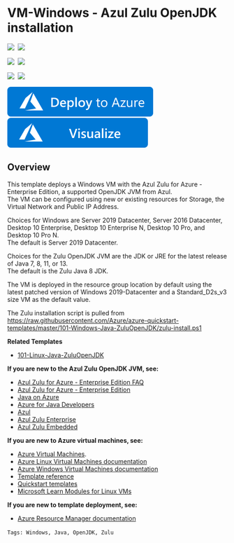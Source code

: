 # VM-Windows - Azul Zulu OpenJDK installation

<IMG SRC="https://azurequickstartsservice.blob.core.windows.net/badges/101-Windows-Java-ZuluOpenJDK/PublicLastTestDate.svg" />&nbsp;
<IMG SRC="https://azurequickstartsservice.blob.core.windows.net/badges/101-Windows-Java-ZuluOpenJDK/PublicDeployment.svg" />&nbsp;

<IMG SRC="https://azurequickstartsservice.blob.core.windows.net/badges/101-Windows-Java-ZuluOpenJDK/FairfaxLastTestDate.svg" />&nbsp;
<IMG SRC="https://azurequickstartsservice.blob.core.windows.net/badges/101-Windows-Java-ZuluOpenJDK/FairfaxDeployment.svg" />&nbsp;

<IMG SRC="https://azurequickstartsservice.blob.core.windows.net/badges/101-Windows-Java-ZuluOpenJDK/BestPracticeResult.svg" />&nbsp;
<IMG SRC="https://azurequickstartsservice.blob.core.windows.net/badges/101-Windows-Java-ZuluOpenJDK/CredScanResult.svg" />&nbsp;

<a href="https://portal.azure.com/#create/Microsoft.Template/uri/https%3A%2F%2Fraw.githubusercontent.com%2FAzure%2Fazure-quickstart-templates%2Fmaster%2F101-Windows-Java-ZuluOpenJDK%2Fazuredeploy.json" target="_blank">
    <img src="https://raw.githubusercontent.com/Azure/azure-quickstart-templates/master/1-CONTRIBUTION-GUIDE/images/deploytoazure.svg?sanitize=true"/>
</a>
<a href="http://armviz.io/#/?load=https%3A%2F%2Fraw.githubusercontent.com%2FAzure%2Fazure-quickstart-templates%2Fmaster%2F101-Windows-Java-ZuluOpenJDK%2Fazuredeploy.json" target="_blank">
    <img src="https://raw.githubusercontent.com/Azure/azure-quickstart-templates/master/1-CONTRIBUTION-GUIDE/images/visualizebutton.svg?sanitize=true"/>
</a>

## Overview

This template deploys a Windows VM with the Azul Zulu for Azure - Enterprise Edition, a supported OpenJDK JVM from Azul.<br/>
The VM can be configured using new or existing resources for Storage, the Virtual Network and Public IP Address.<br/>

Choices for Windows are Server 2019 Datacenter, Server 2016 Datacenter, Desktop 10 Enterprise, Desktop 10 Enterprise N, Desktop 10 Pro, and Desktop 10 Pro N.<br/>
The default is Server 2019 Datacenter.

Choices for the Zulu OpenJDK JVM are the JDK or JRE for the latest release of Java 7, 8, 11, or 13.<br/>
The default is the Zulu Java 8 JDK.

The VM is deployed in the resource group location by default using the latest patched version of Windows 2019-Datacenter and a Standard_D2s_v3 size VM as the default value.

The Zulu installation script is pulled from https://raw.githubusercontent.com/Azure/azure-quickstart-templates/master/101-Windows-Java-ZuluOpenJDK/zulu-install.ps1

**Related Templates**
- [101-Linux-Java-ZuluOpenJDK](https://github.com/Azure/azure-quickstart-templates/tree/master/101-Linux-Java-ZuluOpenJDK)

**If you are new to the Azul Zulu OpenJDK JVM, see:**

- [Azul Zulu for Azure - Enterprise Edition FAQ](https://assets.azul.com/files/Zulu-for-Azure-FAQ.pdf)
- [Azul Zulu for Azure - Enterprise Edition](https://www.azul.com/downloads/azure-only/zulu/)
- [Java on Azure](https://azure.microsoft.com/en-us/develop/java/)
- [Azure for Java Developers](https://docs.microsoft.com/en-us/java/azure/?view=azure-java-stable)
- [Azul](https://www.azul.com/)
- [Azul Zulu Enterprise](https://www.azul.com/products/zulu-enterprise/)
- [Azul Zulu Embedded](https://www.azul.com/products/zulu-embedded/)

**If you are new to Azure virtual machines, see:**

- [Azure Virtual Machines](https://azure.microsoft.com/services/virtual-machines/).
- [Azure Linux Virtual Machines documentation](https://docs.microsoft.com/azure/virtual-machines/linux/)
- [Azure Windows Virtual Machines documentation](https://docs.microsoft.com/azure/virtual-machines/windows/)
- [Template reference](https://docs.microsoft.com/azure/templates/microsoft.compute/allversions)
- [Quickstart templates](https://azure.microsoft.com/resources/templates/?resourceType=Microsoft.Compute&pageNumber=1&sort=Popular)
- [Microsoft Learn Modules for Linux VMs](https://docs.microsoft.com/learn/browse/?term=linux%20Virtual%20Machine)

**If you are new to template deployment, see:**

- [Azure Resource Manager documentation](https://docs.microsoft.com/azure/azure-resource-manager/)

`Tags: Windows, Java, OpenJDK, Zulu`  
